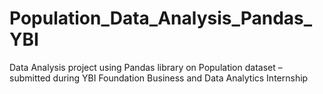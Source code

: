 # Population_Data_Analysis_Pandas_YBI
Data Analysis project using Pandas library on Population dataset – submitted during YBI Foundation Business and Data Analytics Internship
